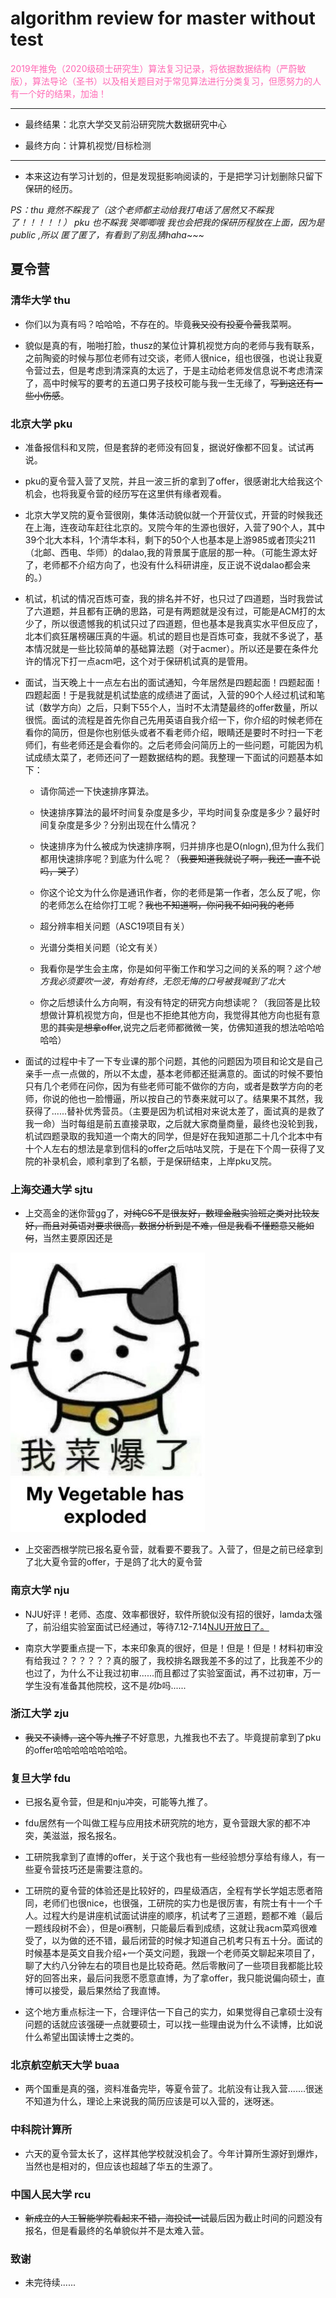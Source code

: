 # algorithm review for master without test

<font color="hotpink ">2019年推免（2020级硕士研究生）算法复习记录，将依据数据结构（严蔚敏版），算法导论（圣书）以及相关题目对于常见算法进行分类复习，但愿努力的人有一个好的结果，加油！</font>

---

+ 最终结果：北京大学交叉前沿研究院大数据研究中心

+ 最终方向：计算机视觉/目标检测

---

+ 本来这边有学习计划的，但是发现挺影响阅读的，于是把学习计划删除只留下保研的经历。

*PS：thu 竟然不睬我了（这个老师都主动给我打电话了居然又不睬我了！！！！！） pku 也不睬我 哭唧唧哦 我也会把我的保研历程放在上面，因为是public ,所以 匿了匿了，有看到了别乱猜haha~~~*

## 夏令营

### 清华大学 thu 

+ 你们以为真有吗？哈哈哈，不存在的。毕竟~~我又没有投夏令营~~我菜啊。

+ 貌似是真的有，啪啪打脸，thusz的某位计算机视觉方向的老师与我有联系，之前陶瓷的时候与那位老师有过交谈，老师人很nice，组也很强，也说让我夏令营过去，但是考虑到清深真的太远了，于是主动给老师发信息说不考虑清深了，高中时候写的要考的五道口男子技校可能与我一生无缘了，~~写到这还有一些小伤感~~。

### 北京大学 pku

+ 准备报信科和叉院，但是套辞的老师没有回复，据说好像都不回复。试试再说。

+ pku的夏令营入营了叉院，并且一波三折的拿到了offer，很感谢北大给我这个机会，也将我夏令营的经历写在这里供有缘者观看。

+ 北京大学叉院的夏令营很刚，集体活动貌似就一个开营仪式，开营的时候我还在上海，连夜动车赶往北京的。叉院今年的生源也很好，入营了90个人，其中39个北大本科，1个清华本科，剩下的50个人也基本是上游985或者顶尖211（北邮、西电、华师）的dalao,我的背景属于底层的那一种。（可能生源太好了，老师都不介绍方向了，也没有什么科研讲座，反正说不说dalao都会来的。）

+ 机试，机试的情况百炼可查，我的排名并不好，也只过了四道题，当时我尝试了六道题，并且都有正确的思路，可是有两题就是没有过，可能是ACM打的太少了，所以很遗憾我的机试只过了四道题，但也基本是我真实水平但反应了，北本们疯狂屠榜碾压真的牛逼。机试的题目也是百炼可查，我就不多说了，基本情况就是一些比较简单的基础算法题（对于acmer）。所以还是要在条件允许的情况下打一点acm吧，这个对于保研机试真的是管用。

+ 面试，当天晚上十一点左右出的面试通知，今年居然是四题起面！四题起面！四题起面！于是我就是机试垫底的成绩进了面试，入营的90个人经过机试和笔试（数学方向）之后，只剩下55个人，当时不太清楚最终的offer数量，所以很慌。面试的流程是首先你自己先用英语自我介绍一下，你介绍的时候老师在看你的简历，但是你也别低头或者不看老师介绍，眼睛还是要时不时扫一下老师们，有些老师还是会看你的。之后老师会问简历上的一些问题，可能因为机试成绩太菜了，老师还问了一题数据结构的题。我整理一下面试的问题基本如下：
  
  + 请你简述一下快速排序算法。
  
  + 快速排序算法的最坏时间复杂度是多少，平均时间复杂度是多少？最好时间复杂度是多少？分别出现在什么情况？

  + 快速排序为什么被成为快速排序啊，归并排序也是O(nlogn),但为什么我们都用快速排序呢？到底为什么呢？（~~我要知道我就说了啊，我还一直不说吗，哭了~~）

  + 你这个论文为什么你是通讯作者，你的老师是第一作者，怎么反了呢，你的老师怎么在给你打工呢？~~我也不知道啊，你问我不如问我的老师~~

  + 超分辨率相关问题（ASC19项目有关）

  + 光谱分类相关问题（论文有关）

  + 我看你是学生会主席，你是如何平衡工作和学习之间的关系的啊？*这个地方我必须要吹一波，有始有终，无怨无悔的口号被我喊到了北大*

  + 你之后想读什么方向啊，有没有特定的研究方向想读呢？（我回答是比较想做计算机视觉方向，但是也不拒绝其他方向，我觉得其他方向也挺有意思的~~其实是想拿offer~~,说完之后老师都微微一笑，仿佛知道我的想法哈哈哈哈哈）

+ 面试的过程中卡了一下专业课的那个问题，其他的问题因为项目和论文是自己亲手一点一点做的，所以不太虚，基本老师都还挺满意的。面试的时候不要怕只有几个老师在问你，因为有些老师可能不做你的方向，或者是数学方向的老师，你说的他也一脸懵逼，所以按自己的节奏来就可以了。结果果不其然，我获得了......替补优秀营员。（主要是因为机试相对来说太差了，面试真的是救了我一命）当时每组是前五直接录取，之后就大家商量商量，最终也没轮到我，机试四题录取的我知道一个南大的同学，但是好在我知道那二十几个北本中有十个人左右的想法是拿到信科的offer之后咕咕叉院，于是在下个周一获得了叉院的补录机会，顺利拿到了名额，于是保研结束，上岸pku叉院。

### 上海交通大学 sjtu

+ 上交高金的迷你营gg了，~~对纯CS不是很友好，数理金融实验班之类对比较友好，而且对英语对要求很高，数据分析到是不难，但是我看不懂题意又能如何~~，当然主要原因还是

![vagetable](./img/我菜爆了.jpg)

+ 上交密西根学院已报名夏令营，就看要不要我了。入营了，但是之前已经拿到了北大夏令营的offer，于是鸽了北大的夏令营

### 南京大学 nju

+ NJU好评！老师、态度、效率都很好，软件所貌似没有招的很好，lamda太强了，前沿组实验室面试已经通过，等待7.12-7.14<a href="http://csopenday.nju.edu.cn/notifications/4">NJU开放日了。</a>

+ 南京大学要重点提一下，本来印象真的很好，但是！但是！但是！材料初审没有给我过？？？？？？真的服了，我校排名跟我差不多的过了，比我差不少的也过了，为什么不让我过初审......而且都过了实验室面试，再不过初审，万一学生没有准备其他院校，这不是*坑b*吗......

### 浙江大学 zju

+ ~~我又不读博，这个等九推了~~不好意思，九推我也不去了。毕竟提前拿到了pku的offer哈哈哈哈哈哈哈哈。

### 复旦大学 fdu

+ 已报名夏令营，但是和nju冲突，可能等九推了。

+ fdu居然有一个叫做工程与应用技术研究院的地方，夏令营跟大家的都不冲突，美滋滋，报名报名。

+ 工研院我拿到了直博的offer，关于这个我也有一些经验想分享给有缘人，有一些夏令营技巧还是需要注意的。

+ 工研院的夏令营的体验还是比较好的，四星级酒店，全程有学长学姐志愿者陪同，老师们也很nice，也很强，工研院的实力也是很厉害，有院士有十一个千人。过程大约是讲座机试面试讲座的顺序，机试考了三道题，题都不难（最后一题线段树不会），但是oi赛制，只能最后看到成绩，这就让我acm菜鸡很难受了，以为做的还不错，最后闭营的时候才知道自己机考只有五十分。面试的时候基本是英文自我介绍+一个英文问题，我跟一个老师英文聊起来项目了，聊了大约八分钟左右的项目也是比较奇葩。然后零散问了一些项目我都能比较好的回答出来，最后问我愿不愿意直博，为了拿offer，我只能说偏向硕士，直博可以接受，最后果然给了我直博。

+ 这个地方重点标注一下，合理评估一下自己的实力，如果觉得自己拿硕士没有问题的话就应该强硬一点就要硕士，可以找一些理由说为什么不读博，比如说什么希望出国读博士之类的。

### 北京航空航天大学 buaa

+ 两个国重是真的强，资料准备完毕，等夏令营了。北航没有让我入营.......很迷不知道为什么，理论上来说我的简历应该是可以入营的，迷呀迷。

### 中科院计算所

+ 六天的夏令营太长了，这样其他学校就没机会了。今年计算所生源好到爆炸，当然也是相对的，但应该也超越了华五的生源了。

### 中国人民大学 rcu

+ ~~新成立的人工智能学院看起来不错，海投试一试~~最后因为截止时间的问题没有报名，但是看最终的名单貌似并不是太难入营。

### 致谢

+ 未完待续......


